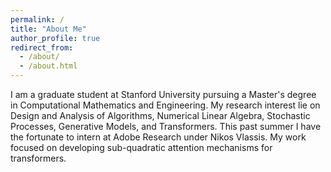 ```yaml
---
permalink: /
title: "About Me"
author_profile: true
redirect_from: 
  - /about/
  - /about.html
---
```


I am a graduate student at Stanford University pursuing a Master's degree in Computational Mathematics and Engineering. My research interest lie on Design and Analysis of Algorithms, Numerical Linear Algebra, Stochastic Processes, Generative Models, and Transformers. This past summer I have the fortunate to intern at Adobe Research under Nikos Vlassis. My work focused on developing sub-quadratic attention mechanisms for transformers. 